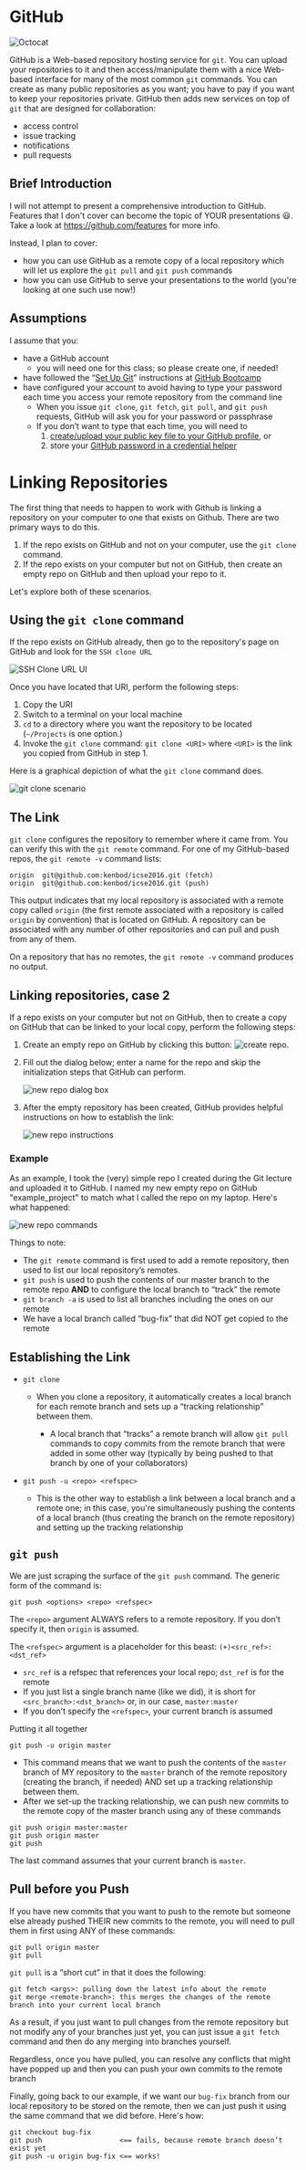 # GitHub

![Octocat](https://github.com/kenbod/markdown_github_01/blob/master/resources/Octocat.png "GitHub's Mascot")

GitHub is a Web-based repository hosting service for `git`. You can upload your repositories to it and then
access/manipulate them with a nice Web-based interface for many of the most common `git` commands. You
can create as many public repositories as you want; you have to pay if you want to keep your repositories private.
GitHub then adds new services on top of `git` that are designed for collaboration:

* access control
* issue tracking
* notifications
* pull requests

## Brief Introduction

I will not attempt to present a comprehensive introduction to GitHub. Features that I don't cover can become the topic of YOUR presentations :smiley:. Take a look at <https://github.com/features> for more info.

Instead, I plan to cover:

* how you can use GitHub as a remote copy of a local repository which will let us explore the `git pull` and `git push` commands
* how you can use GitHub to serve your presentations to the world (you're looking at one such use now!)

## Assumptions

I assume that you:

* have a GitHub account
    * you will need one for this class; so please create one, if needed!
* have followed the <q>[Set Up Git](https://help.github.com/articles/set-up-git/)</q> instructions at [GitHub Bootcamp](https://help.github.com/categories/bootcamp/)
* have configured your account to avoid having to type your password each time you access your remote repository from the command line
    * When you issue `git clone`, `git fetch`, `git pull`, and `git push` requests, GitHub will ask you for your password or passphrase
    * If you don’t want to type that each time, you will need to
        1. [create/upload your public key file to your GitHub profile](https://help.github.com/articles/generating-ssh-keys/), or
        2. store your [GitHub password in a credential helper](https://help.github.com/articles/caching-your-github-password-in-git/)

# Linking Repositories

The first thing that needs to happen to work with Github is linking a repository on your computer to one that exists on Github. There are two primary ways to do this.

1. If the repo exists on GitHub and not on your computer, use the `git clone` command.
2. If the repo exists on your computer but not on GitHub, then create an empty repo on GitHub and then upload your repo to it.

Let's explore both of these scenarios.

## Using the `git clone` command

If the repo exists on GitHub already, then go to the repository's page on GitHub and look for the `SSH clone URL`

![SSH Clone URL UI](https://github.com/kenbod/markdown_github_01/blob/master/resources/GitCloneURI.png "URI for git clone")

Once you have located that URI, perform the following steps:

1. Copy the URI
2. Switch to a terminal on your local machine
3. `cd` to a directory where you want the repository to be located (`~/Projects` is one option.)
4. Invoke the `git clone` command: `git clone <URI>` where `<URI>` is the link you copied from GitHub in step 1.

Here is a graphical depiction of what the `git clone` command does.

![git clone scenario](https://github.com/kenbod/markdown_github_01/blob/master/resources/GitCloneScenario.png)

## The Link

`git clone` configures the repository to remember where it came from. You can verify this with the `git remote` command. For one of my GitHub-based repos, the `git remote -v` command lists:

```
origin	git@github.com:kenbod/icse2016.git (fetch)
origin	git@github.com:kenbod/icse2016.git (push)
```

This output indicates that my local repository is associated with a remote copy called `origin` (the first remote associated with a repository is called `origin` by convention) that is located on GitHub. A repository can be associated with any number of other repositories and can pull and push from any of them.

On a repository that has no remotes, the `git remote -v` command produces no output.

## Linking repositories, case 2

If a repo exists on your computer but not on GitHub, then to create a copy on GitHub that can be linked to your local copy, perform the following steps:

1. Create an empty repo on GitHub by clicking this button: ![create repo](https://github.com/kenbod/markdown_github_01/blob/master/resources/NewRepo.png).
2. Fill out the dialog below; enter a name for the repo and skip the initialization steps that GitHub can perform.

    ![new repo dialog box](https://github.com/kenbod/markdown_github_01/blob/master/resources/NewRepoDialog.png)
    
3. After the empty repository has been created, GitHub provides helpful instructions on how to establish the link:

    ![new repo instructions](https://github.com/kenbod/markdown_github_01/blob/master/resources/LinkRepos.png)

### Example

As an example, I took the (very) simple repo I created during the Git lecture and uploaded it to GitHub. I named my new empty repo on GitHub "example_project" to match what I called the repo on my laptop. Here's what happened:

![new repo commands](https://github.com/kenbod/markdown_github_01/blob/master/resources/LinkingARepo.png)

Things to note:

* The `git remote` command is first used to add a remote repository, then used to list our local repository’s remotes.
* `git push` is used to push the contents of our master branch to the remote repo **AND** to configure the local branch to <q>track</q> the remote
* `git branch -a` is used to list all branches including the ones on our remote
* We have a local branch called “bug-fix” that did NOT get copied to the remote

## Establishing the Link

* `git clone`

    * When you clone a repository, it automatically creates a local branch for each remote branch and sets up a <q>tracking relationship</q> between them.

        * A local branch that <q>tracks</q> a remote branch will allow `git pull` commands to copy commits from the remote branch that were added in some other way (typically by being pushed to that branch by one of your collaborators)

* `git push -u <repo> <refspec>`

    * This is the other way to establish a link between a local branch and a remote one; in this case, you're
    simultaneously pushing the contents of a local branch (thus creating the branch on the remote repository) and
    setting up the tracking relationship

## `git push`

We are just scraping the surface of the `git push` command. The generic form of the command is:

    git push <options> <repo> <refspec>

The `<repo>` argument ALWAYS refers to a remote repository. If you don’t specify it, then `origin` is assumed.

The `<refspec>` argument is a placeholder for this beast: `(+)<src_ref>:<dst_ref>`

* `src_ref` is a refspec that references your local repo; `dst_ref` is for the remote
* If you just list a single branch name (like we did), it is short for `<src_branch>:<dst_branch>` or,
in our case, `master:master`
* If you don’t specify the `<refspec>`, your current branch is assumed

Putting it all together

    git push -u origin master

* This command means that we want to push the contents of the `master` branch of MY repository to the `master` branch of the remote repository (creating the branch, if needed) AND set up a tracking relationship between them.
* After we set-up the tracking relationship, we can push new commits to the remote copy of the master branch using any of these commands

```
git push origin master:master
git push origin master
git push
```

The last command assumes that your current branch is `master`.

## Pull before you Push

If you have new commits that you want to push to the remote but someone else already pushed THEIR new commits to the remote, you will need to pull them in first using ANY of these commands:

    git pull origin master
    git pull

`git pull` is a <q>short cut</q> in that it does the following:

    git fetch <args>: pulling down the latest info about the remote
    git merge <remote-branch>: this merges the changes of the remote branch into your current local branch

As a result, if you just want to pull changes from the remote repository but not modify any of your branches just yet, you can just issue a `git fetch` command and then do any merging into branches yourself.

Regardless, once you have pulled, you can resolve any conflicts that might have popped up and then you can push your own commits to the remote branch

Finally, going back to our example, if we want our `bug-fix` branch from our local repository to be stored on the remote, then we can just push it using the same command that we did before. Here's how:

    git checkout bug-fix
    git push                   <== fails, because remote branch doesn’t exist yet
    git push -u origin bug-fix <== works!
